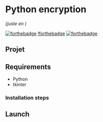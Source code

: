 # Python encryption

_(juste en )_

[![forthebadge](http://forthebadge.com/images/badges/built-with-love.svg)](http://forthebadge.com) [!forthebadge](https://forthebadge.com/images/badges/works-on-my-machine.svg) [![forthebadge](https://forthebadge.com/images/badges/you-didnt-ask-for-this.svg)](http://forthebadge.com)
## Projet 

## Requirements 

- Python
- tkinter

### Installation steps


## Launch


